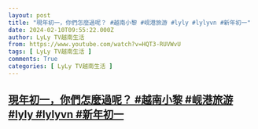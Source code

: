 ```yaml
---
layout: post
title: "現年初一，你們怎麼過呢？ #越南小黎 #岘港旅游 #lyly #lylyvn #新年初一"
date: 2024-02-10T09:55:22.000Z
author: LyLy TV越南生活
from: https://www.youtube.com/watch?v=HQT3-RUVWvU
tags: [ LyLy TV越南生活 ]
comments: True
categories: [ LyLy TV越南生活 ]
---
```

<!--1707558922000-->
[現年初一，你們怎麼過呢？ #越南小黎 #岘港旅游 #lyly #lylyvn #新年初一](https://www.youtube.com/watch?v=HQT3-RUVWvU)
------

<div>

</div>
